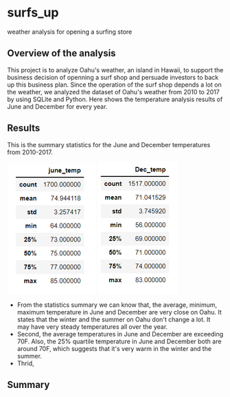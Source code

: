 # surfs_up
weather analysis for opening a surfing store

## Overview of the analysis
This project is to analyze Oahu's weather, an island in Hawaii, to support the business decision of openning a surf shop and persuade investors to back up this business plan. Since the operation of the surf shop depends a lot on the weather, we analyzed the dataset of Oahu's weather from 2010 to 2017 by using SQLite and Python. Here shows the temperature analysis results of June and December for every year.


## Results
This is the summary statistics for the June and December temperatures from 2010-2017.

![Oahu's temperature in June](https://github.com/ZiwenLyu/surfs_up/blob/main/june_temp.png) ![Oahu's temperature in December](https://github.com/ZiwenLyu/surfs_up/blob/main/dec_temp.png)

- From the statistics summary we can know that, the average, minimum, maximum temperature in June and December are very close on Oahu. It states that the winter and the summer on Oahu don't change a lot. It may have very steady temperatures all over the year.
- Second, the average temperatures in June and December are exceeding 70F. Also, the 25% quartile temperature in June and December both are around 70F, which suggests that it's very warm in the winter and the summer. 
- Thrid,  

## Summary


